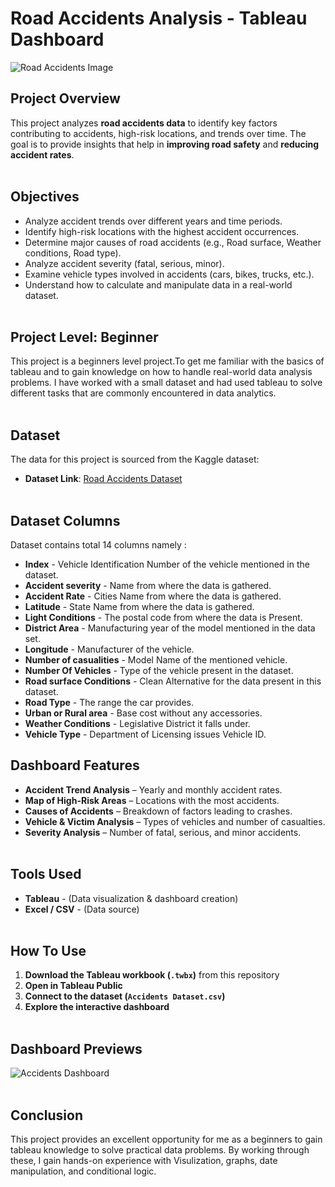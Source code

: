 # Road Accidents Analysis - Tableau Dashboard  

![Road Accidents Image](https://github.com/user-attachments/assets/f4b373e5-1d3b-4958-a218-d250c813669c)

## Project Overview
This project analyzes **road accidents data** to identify key factors contributing to accidents, high-risk locations, and trends over time. The goal is to provide insights that help in **improving road safety** and **reducing accident rates**.   <br><br>


## Objectives
- Analyze accident trends over different years and time periods.  
- Identify high-risk locations with the highest accident occurrences.  
- Determine major causes of road accidents (e.g., Road surface, Weather conditions, Road type).  
- Analyze accident severity (fatal, serious, minor).  
- Examine vehicle types involved in accidents (cars, bikes, trucks, etc.).   
- Understand how to calculate and manipulate data in a real-world dataset.<br><br>


## Project Level: Beginner
This project is a beginners level project.To get me familiar with the basics of tableau and to gain knowledge on how to handle real-world data analysis problems. I have worked with a small dataset and had used tableau to solve different tasks that are commonly encountered in data analytics.<br><br>


## Dataset
The data for this project is sourced from the Kaggle dataset:
 - **Dataset Link**: [Road Accidents Dataset](https://www.kaggle.com/datasets/nezukokamaado/road-accident-casualties-dataset)<br><br>


## Dataset Columns
Dataset contains total 14 columns namely :

- **Index** - Vehicle Identification Number of the vehicle mentioned in the dataset.
- **Accident severity** - Name from where the data is gathered.
- **Accident Rate** - Cities Name from where the data is gathered.
- **Latitude** - State Name from where the data is gathered.
- **Light Conditions** - The postal code from where the data is Present.
- **District Area** - Manufacturing year of the model mentioned in the data set.
- **Longitude** - Manufacturer of the vehicle.
- **Number of casualities** - Model Name of the mentioned vehicle.
- **Number Of Vehicles** - Type of the vehicle present in the dataset.
- **Road surface Conditions** - Clean Alternative for the data present in this dataset.
- **Road Type** - The range the car provides.
- **Urban or Rural area** - Base cost without any accessories.
- **Weather Conditions** - Legislative District it falls under.
- **Vehicle Type** - Department of Licensing issues Vehicle ID.


## Dashboard Features 

- **Accident Trend Analysis** – Yearly and monthly accident rates.  
- **Map of High-Risk Areas** – Locations with the most accidents.  
- **Causes of Accidents** – Breakdown of factors leading to crashes.   
- **Vehicle & Victim Analysis** – Types of vehicles and number of casualties.  
- **Severity Analysis** – Number of fatal, serious, and minor accidents.  <br><br>


## Tools Used  

- **Tableau** - (Data visualization & dashboard creation)
- **Excel / CSV** - (Data source)  <br><br>


## How To Use  

1. **Download the Tableau workbook (`.twbx`)** from this repository  
2. **Open in Tableau Public**  
3. **Connect to the dataset (`Accidents Dataset.csv`)**  
4. **Explore the interactive dashboard**<br><br>


## Dashboard Previews

![Accidents Dashboard](https://github.com/user-attachments/assets/e20f38d1-222c-4621-83ab-010b5fddc65e)<br><br>


## Conclusion
This project provides an excellent opportunity for me as a beginners to gain tableau knowledge to solve practical data problems. By working through these, I gain hands-on experience with Visulization, graphs, date manipulation, and conditional logic.




